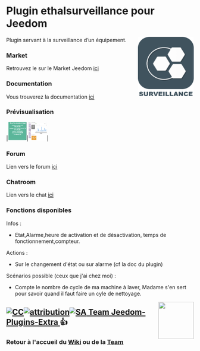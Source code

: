 # Plugin ethalsurveillance pour Jeedom

<img src="plugin_info/ethalsurveillance_icon.png" align="right" height="160" width="150">

Plugin servant à la surveillance d’un équipement.


### Market

Retrouvez le sur le Market Jeedom [ici](https://www.jeedom.com/market/index.php?v=d&p=market&type=plugin&&name=ethalsurveillance)


### Documentation

Vous trouverez la documentation [ici](https://Jeedom-Plugins-Extra.github.io/plugin-ethalsurveillance/fr_FR/)


### Prévisualisation

|<img src="docs/images/utilisation3-widget.png" width="50" height="50">|<img src="docs/images/panel.png" width="50" height="50">|

### Forum

Lien vers le forum [ici](https://www.jeedom.com/forum/viewtopic.php?f=144&t=24637)


### Chatroom

Lien vers le chat [ici](https://gitter.im/Jeedom-Plugins-Extra/plugin-ethalsurveillance)


### Fonctions disponibles

Infos :
* Etat,Alarme,heure de activation et de désactivation, temps de fonctionnement,compteur.

Actions :
* Sur le changement d'état ou sur alarme (cf la doc du plugin)

Scénarios possible (ceux que j'ai chez moi) :
* Compte le nombre de cycle de ma machine à laver, Madame s'en sert pour savoir quand il faut faire un cyle de nettoyage.

<img src="https://github.com/Jeedom-Plugins-Extra/Jeedom-Plugins-Extra/blob/master/images/Jeedom-Plugins-Extra.png" align="right" height="100" width="95">

## <a href="https://creativecommons.org/licenses/by-sa/4.0/"><img alt="CC" src="https://creativecommons.org/images/deed/cc_blue_x2.png" height="24px" width="24px"><img alt="attribution" src="https://creativecommons.org/images/deed/attribution_icon_blue_x2.png" height="24px" width="24px"><img alt="SA" src="https://creativecommons.org/images/deed/sa_blue_x2.png" height="24px" width="24px"> Team Jeedom-Plugins-Extra </a> 👍 
### Retour à l'accueil du [Wiki](https://github.com/Jeedom-Plugins-Extra/Jeedom-Plugins-Extra/wiki) ou de la [Team](https://github.com/Jeedom-Plugins-Extra)

